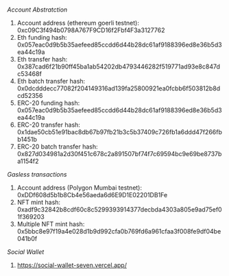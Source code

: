 #

*Account Abstratction*
1. Account address (ethereum goerli testnet):
    0xc09C3f494b0798A767F9CD16f2Fbf4F3a3127762
2. Eth funding hash:
    0x057eac0d9b5b35aefeed85ccdd6d44b28dc61af9188396ed8e36b5d3ea44c19a
3. Eth transfer hash:
    0x387cad6f21b90ff45ba1ab54202db4793446282f519771ad93e8c847dc53468f
4. Eth batch transfer hash:
    0x0dcdddecc77082f204149316ad139fa25800921ea0fcbb6f503812b8dcd52356
5. ERC-20 funding hash:
    0x057eac0d9b5b35aefeed85ccdd6d44b28dc61af9188396ed8e36b5d3ea44c19a
6. ERC-20 transfer hash:
    0x1dae50cb51e91bac8db67b97fb21b3c5b37409c726fb1a6ddd47f266fbb1451b
7. ERC-20 batch transfer hash:
    0x827d034981a2d30f451c678c2a891507bf74f7c69594bc9e69be8737ba1154f2

*Gasless transactions*
1. Account address (Polygon Mumbai testnet):
    0xDDf608d5b1b8Cb4e56aeda6d6E9D1E02201DB1Fe
2. NFT mint hash:
    0xadf9c32842b8cdf60c8c5299393914377decbda4303a805e9ad75ef01f369203
3. Multiple NFT mint hash:
    0x5bbc8e97f19a4e028d1b9d992cfa0b769fd6a961cfaa3f008fe9df04be041b0f

*Social Wallet*
1.  https://social-wallet-seven.vercel.app/ 
